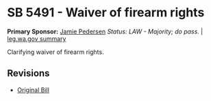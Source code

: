 # SB 5491 - Waiver of firearm rights
**Primary Sponsor:** [Jamie Pedersen](/person/leg/jamie.pedersen.md)
*Status: LAW - Majority; do pass.* | [leg.wa.gov summary](https://app.leg.wa.gov/billsummary?BillNumber=5491&Year=2021)

Clarifying waiver of firearm rights.

## Revisions
* [Original Bill](1/)